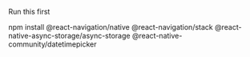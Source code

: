 Run this first

npm install @react-navigation/native @react-navigation/stack @react-native-async-storage/async-storage @react-native-community/datetimepicker
